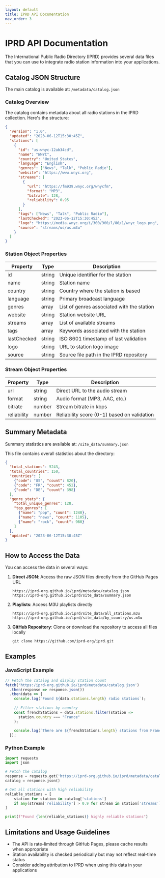 ```yaml
---
layout: default
title: IPRD API Documentation
nav_order: 3
---
```


# IPRD API Documentation

The International Public Radio Directory (IPRD) provides several data files that you can use to integrate radio station information into your applications.

## Catalog JSON Structure

The main catalog is available at: `/metadata/catalog.json`

### Catalog Overview

The catalog contains metadata about all radio stations in the IPRD collection. Here's the structure:

```json
{
  "version": "1.0",
  "updated": "2023-06-12T15:30:45Z",
  "stations": [
    {
      "id": "us-wnyc-12ab34cd",
      "name": "WNYC",
      "country": "United States",
      "language": "English",
      "genres": ["News", "Talk", "Public Radio"],
      "website": "https://www.wnyc.org",
      "streams": [
        {
          "url": "https://fm939.wnyc.org/wnycfm",
          "format": "MP3",
          "bitrate": 128,
          "reliability": 0.95
        }
      ],
      "tags": ["News", "Talk", "Public Radio"],
      "lastChecked": "2023-06-12T15:30:45Z",
      "logo": "https://media.wnyc.org/i/300/300/l/80/1/wnyc_logo.png",
      "source": "streams/us/us.m3u"
    }
  ]
}
```

### Station Object Properties

| Property | Type | Description |
|----------|------|-------------|
| id | string | Unique identifier for the station |
| name | string | Station name |
| country | string | Country where the station is based |
| language | string | Primary broadcast language |
| genres | array | List of genres associated with the station |
| website | string | Station website URL |
| streams | array | List of available streams |
| tags | array | Keywords associated with the station |
| lastChecked | string | ISO 8601 timestamp of last validation |
| logo | string | URL to station logo image |
| source | string | Source file path in the IPRD repository |

### Stream Object Properties

| Property | Type | Description |
|----------|------|-------------|
| url | string | Direct URL to the audio stream |
| format | string | Audio format (MP3, AAC, etc.) |
| bitrate | number | Stream bitrate in kbps |
| reliability | number | Reliability score (0-1) based on validation |

## Summary Metadata

Summary statistics are available at: `/site_data/summary.json`

This file contains overall statistics about the directory:

```json
{
  "total_stations": 5243,
  "total_countries": 150,
  "countries": [
    {"code": "US", "count": 820},
    {"code": "FR", "count": 452},
    {"code": "DE", "count": 398}
  ],
  "genre_stats": {
    "total_unique_genres": 128,
    "top_genres": [
      {"name": "pop", "count": 1240},
      {"name": "news", "count": 1105},
      {"name": "rock", "count": 980}
    ]
  },
  "updated": "2023-06-12T15:30:45Z"
}
```

## How to Access the Data

You can access the data in several ways:

1. **Direct JSON**: Access the raw JSON files directly from the GitHub Pages URL
   ```
   https://iprd-org.github.io/iprd/metadata/catalog.json
   https://iprd-org.github.io/iprd/site_data/summary.json
   ```

2. **Playlists**: Access M3U playlists directly
   ```
   https://iprd-org.github.io/iprd/site_data/all_stations.m3u
   https://iprd-org.github.io/iprd/site_data/by_country/us.m3u
   ```

3. **GitHub Repository**: Clone or download the repository to access all files locally
   ```
   git clone https://github.com/iprd-org/iprd.git
   ```

## Examples

### JavaScript Example

```javascript
// Fetch the catalog and display station count
fetch('https:/iprd-org.github.io/iprd/metadata/catalog.json')
  .then(response => response.json())
  .then(data => {
    console.log(`Found ${data.stations.length} radio stations`);
    
    // Filter stations by country
    const frenchStations = data.stations.filter(station => 
      station.country === "France"
    );
    
    console.log(`There are ${frenchStations.length} stations from France`);
  });
```

### Python Example

```python
import requests
import json

# Fetch the catalog
response = requests.get('https://iprd-org.github.io/iprd/metadata/catalog.json')
catalog = response.json()

# Get all stations with high reliability
reliable_stations = [
    station for station in catalog['stations']
    if any(stream['reliability'] > 0.9 for stream in station['streams'])
]

print(f"Found {len(reliable_stations)} highly reliable stations")
```

## Limitations and Usage Guidelines

- The API is rate-limited through GitHub Pages, please cache results when appropriate
- Station availability is checked periodically but may not reflect real-time status
- Consider adding attribution to IPRD when using this data in your applications
